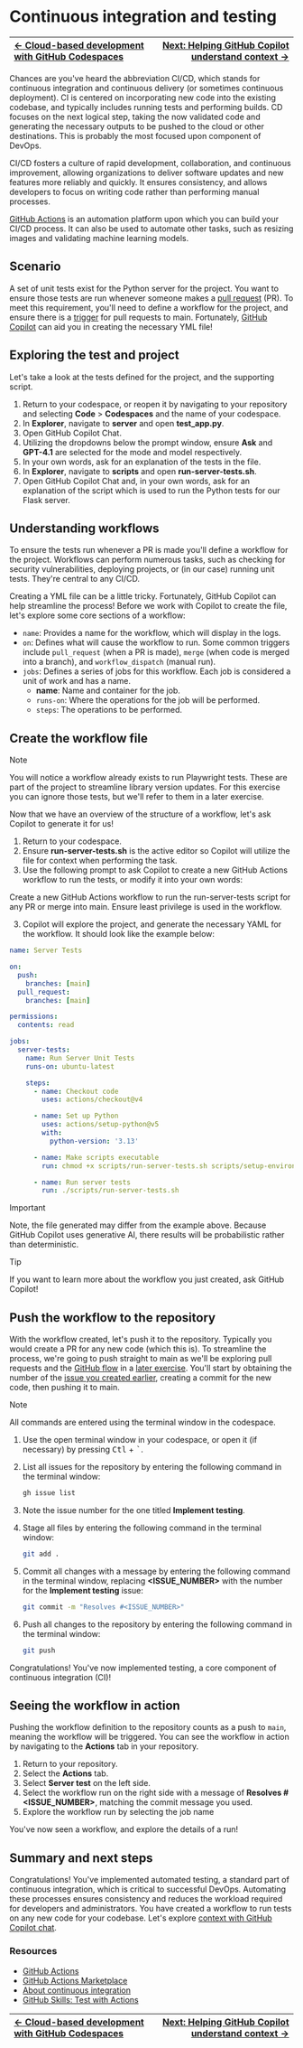 # Continuous integration and testing

| [← Cloud-based development with GitHub Codespaces][walkthrough-previous] | [Next: Helping GitHub Copilot understand context →][walkthrough-next] |
|:-----------------------------------|------------------------------------------:|

Chances are you've heard the abbreviation CI/CD, which stands for continuous integration and continuous delivery (or sometimes continuous deployment). CI is centered on incorporating new code into the existing codebase, and typically includes running tests and performing builds. CD focuses on the next logical step, taking the now validated code and generating the necessary outputs to be pushed to the cloud or other destinations. This is probably the most focused upon component of DevOps.

CI/CD fosters a culture of rapid development, collaboration, and continuous improvement, allowing organizations to deliver software updates and new features more reliably and quickly. It ensures consistency, and allows developers to focus on writing code rather than performing manual processes.

[GitHub Actions][github-actions] is an automation platform upon which you can build your CI/CD process. It can also be used to automate other tasks, such as resizing images and validating machine learning models.

## Scenario

A set of unit tests exist for the Python server for the project. You want to ensure those tests are run whenever someone makes a [pull request][about-prs] (PR). To meet this requirement, you'll need to define a workflow for the project, and ensure there is a [trigger][workflow-triggers] for pull requests to main. Fortunately, [GitHub Copilot][copilot] can aid you in creating the necessary YML file!

## Exploring the test and project

Let's take a look at the tests defined for the project, and the supporting script.

1. Return to your codespace, or reopen it by navigating to your repository and selecting **Code** > **Codespaces** and the name of your codespace.
2. In **Explorer**, navigate to **server** and open **test_app.py**.
3. Open GitHub Copilot Chat.
4. Utilizing the dropdowns below the prompt window, ensure **Ask** and **GPT-4.1** are selected for the mode and model respectively.
5. In your own words, ask for an explanation of the tests in the file.
6. In **Explorer**, navigate to **scripts** and open **run-server-tests.sh**.
7. Open GitHub Copilot Chat and, in your own words, ask for an explanation of the script which is used to run the Python tests for our Flask server.

## Understanding workflows

To ensure the tests run whenever a PR is made you'll define a workflow for the project. Workflows can perform numerous tasks, such as checking for security vulnerabilities, deploying projects, or (in our case) running unit tests. They're central to any CI/CD.

Creating a YML file can be a little tricky. Fortunately, GitHub Copilot can help streamline the process! Before we work with Copilot to create the file, let's explore some core sections of a workflow:

- `name`: Provides a name for the workflow, which will display in the logs.
- `on`: Defines what will cause the workflow to run. Some common triggers include `pull_request` (when a PR is made), `merge` (when code is merged into a branch), and `workflow_dispatch` (manual run).
- `jobs`: Defines a series of jobs for this workflow. Each job is considered a unit of work and has a name.
    - **name**: Name and container for the job.
    - `runs-on`: Where the operations for the job will be performed.
    - `steps`: The operations to be performed.

## Create the workflow file

> [!NOTE]
> You will notice a workflow already exists to run Playwright tests. These are part of the project to streamline library version updates. For this exercise you can ignore those tests, but we'll refer to them in a later exercise.

Now that we have an overview of the structure of a workflow, let's ask Copilot to generate it for us!

1. Return to your codespace.
2. Ensure **run-server-tests.sh** is the active editor so Copilot will utilize the file for context when performing the task.
3. Use the following prompt to ask Copilot to create a new GitHub Actions workflow to run the tests, or modify it into your own words:

  Create a new GitHub Actions workflow to run the run-server-tests script for any PR or merge into main. Ensure least privilege is used in the workflow.

3. Copilot will explore the project, and generate the necessary YAML for the workflow. It should look like the example below:

```yml
name: Server Tests

on:
  push:
    branches: [main]
  pull_request:
    branches: [main]

permissions:
  contents: read

jobs:
  server-tests:
    name: Run Server Unit Tests
    runs-on: ubuntu-latest

    steps:
      - name: Checkout code
        uses: actions/checkout@v4

      - name: Set up Python
        uses: actions/setup-python@v5
        with:
          python-version: '3.13'

      - name: Make scripts executable
        run: chmod +x scripts/run-server-tests.sh scripts/setup-environment.sh

      - name: Run server tests
        run: ./scripts/run-server-tests.sh
```

> [!IMPORTANT]
> Note, the file generated may differ from the example above. Because GitHub Copilot uses generative AI, there results will be probabilistic rather than deterministic.

> [!TIP]
> If you want to learn more about the workflow you just created, ask GitHub Copilot!

## Push the workflow to the repository

With the workflow created, let's push it to the repository. Typically you would create a PR for any new code (which this is). To streamline the process, we're going to push straight to main as we'll be exploring pull requests and the [GitHub flow][github-flow] in a [later exercise][github-flow-exercise]. You'll start by obtaining the number of the [issue you created earlier][issues-exercise], creating a commit for the new code, then pushing it to main.

> [!NOTE]
> All commands are entered using the terminal window in the codespace.

1. Use the open terminal window in your codespace, or open it (if necessary) by pressing <kbd>Ctl</kbd> + <kbd>`</kbd>.
2. List all issues for the repository by entering the following command in the terminal window:

    ```bash
    gh issue list
    ```

3. Note the issue number for the one titled **Implement testing**.
4. Stage all files by entering the following command in the terminal window:

    ```bash
    git add .
    ```

5. Commit all changes with a message by entering the following command in the terminal window, replacing **<ISSUE_NUMBER>** with the number for the **Implement testing** issue:

    ```bash
    git commit -m "Resolves #<ISSUE_NUMBER>"
    ```

6. Push all changes to the repository by entering the following command in the terminal window:

    ```bash
    git push
    ```

Congratulations! You've now implemented testing, a core component of continuous integration (CI)!

## Seeing the workflow in action

Pushing the workflow definition to the repository counts as a push to `main`, meaning the workflow will be triggered. You can see the workflow in action by navigating to the **Actions** tab in your repository.

1. Return to your repository.
2. Select the **Actions** tab.
3. Select **Server test** on the left side.
4. Select the workflow run on the right side with a message of **Resolves #<ISSUE_NUMBER>**, matching the commit message you used.
5. Explore the workflow run by selecting the job name 

You've now seen a workflow, and explore the details of a run!

## Summary and next steps

Congratulations! You've implemented automated testing, a standard part of continuous integration, which is critical to successful DevOps. Automating these processes ensures consistency and reduces the workload required for developers and administrators. You have created a workflow to run tests on any new code for your codebase. Let's explore [context with GitHub Copilot chat][walkthrough-next].

### Resources

- [GitHub Actions][github-actions]
- [GitHub Actions Marketplace][actions-marketplace]
- [About continuous integration][about-ci]
- [GitHub Skills: Test with Actions][skills-test-actions]

| [← Cloud-based development with GitHub Codespaces][walkthrough-previous] | [Next: Helping GitHub Copilot understand context →][walkthrough-next] |
|:-----------------------------------|------------------------------------------:|

[about-ci]: https://docs.github.com/en/actions/automating-builds-and-tests/about-continuous-integration
[about-prs]: https://docs.github.com/en/pull-requests/collaborating-with-pull-requests/proposing-changes-to-your-work-with-pull-requests/about-pull-requests
[actions-marketplace]: https://github.com/marketplace?type=actions
[workflow-triggers]: https://docs.github.com/en/actions/writing-workflows/choosing-when-your-workflow-runs/events-that-trigger-workflows
[copilot]: https://gh.io/copilot
[copilot-slash-commands]: https://docs.github.com/en/copilot/using-github-copilot/copilot-chat/github-copilot-chat-cheat-sheet
[github-actions]: https://github.com/features/actions
[github-flow]: https://docs.github.com/en/get-started/quickstart/github-flow
[github-flow-exercise]: ./7-github-flow.md
[issues-exercise]: ./2-issues.md
[skills-test-actions]: https://github.com/skills/test-with-actions
[walkthrough-previous]: 3-codespaces.md
[walkthrough-next]: 5-context.md
